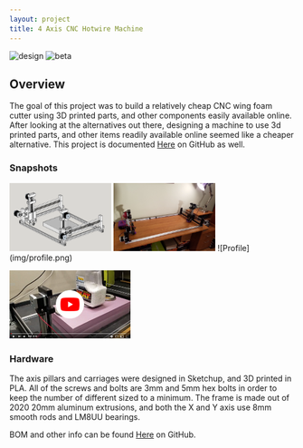 ```yaml
---
layout: project
title: 4 Axis CNC Hotwire Machine
---
```

![design](https://forthebadge.com/images/badges/designed-in-etch-a-sketch.svg)
![beta](https://forthebadge.com/images/badges/compatibility-betamax.svg)

## Overview

The goal of this project was to build a relatively cheap CNC wing foam cutter using 3D printed parts,
and other components easily available online.  After looking at the alternatives out there, designing
a machine to use 3d printed parts, and other items readily available online seemed like a cheaper alternative.
This project is documented [Here](https://github.com/c-devine/WingGcodeBuilder/wiki) on GitHub as well.

### Snapshots

<img src="https://raw.githubusercontent.com/c-devine/WingGcodeBuilder/snapshots/assets/img/model.png?raw=true" width="180" height="120">
<img src="https://raw.githubusercontent.com/c-devine/WingGcodeBuilder/snapshots/assets/img/4axis.jpg?raw=true" width="180" height="120">
![Profile](img/profile.png)

[![Wing Cutter in Action](img/wing-cut-video-small.png?raw=true)](https://www.youtube.com/watch?v=mL6x9N8o0wY "Wing Cut in Action")

### Hardware
The axis pillars and carriages were designed in Sketchup, and 3D printed in PLA. All of the screws and bolts
are 3mm and 5mm hex bolts in order to keep the number of different sized to a minimum. The frame is made
out of 2020 20mm aluminum extrusions, and both the X and Y axis use 8mm smooth rods and LM8UU bearings.


BOM and other info can be found [Here](https://github.com/c-devine/WingGcodeBuilder/wiki) on GitHub.

